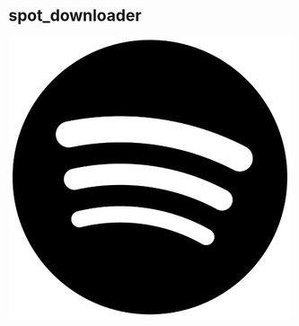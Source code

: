 # spot_downloader
![image alt](https://github.com/engoti/spot_downloader/blob/7e0b845f96693cfb294f9e5df2e7db580f002581/spot_logo.png)
